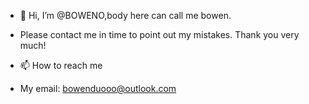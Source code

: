 - 👋 Hi, I’m @BOWENO,body here can call me bowen.
- Please contact me in time to point out my mistakes. Thank you very much!


- 📫 How to reach me 
- My email: bowenduooo@outlook.com
<!---
BOWENO/BOWENO is a ✨ special ✨ repository because its `README.md` (this file) appears on your GitHub profile.
You can click the Preview link to take a look at your changes.
--->
